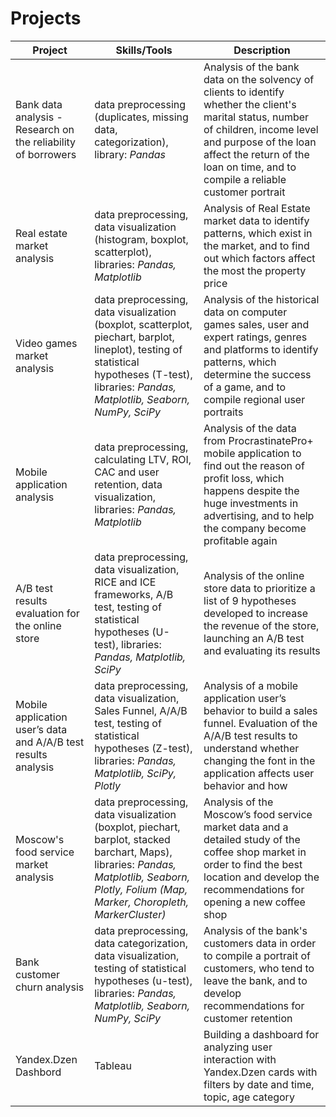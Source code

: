 # Projects

| Project | Skills/Tools |  Description |
|----------|----------|----------|
| Bank data analysis - Research on the reliability of borrowers | data preprocessing (duplicates, missing data, categorization), library: *Pandas* | Analysis of the bank data on the solvency of clients to identify whether the client's marital status, number of children, income level and purpose of the loan affect the return of  the loan on time, and to compile a reliable customer portrait |
| Real estate market analysis | data preprocessing, data visualization (histogram, boxplot, scatterplot), libraries: *Pandas, Matplotlib*  | Analysis of Real Estate market data to identify  patterns, which exist in the market, and to find out which factors affect the most the property price |
| Video games market analysis | data preprocessing, data visualization (boxplot, scatterplot, piechart, barplot, lineplot), testing of statistical hypotheses (T-test), libraries: *Pandas, Matplotlib, Seaborn, NumPy, SciPy* | Analysis of the historical data on computer games sales, user and expert ratings, genres and platforms to identify patterns, which determine the success of a game, and to compile regional user portraits |
| Mobile application analysis | data preprocessing, calculating LTV, ROI, CAC and user retention,  data visualization, libraries: *Pandas, Matplotlib* | Analysis of the data from ProcrastinatePro+ mobile application to find out the reason of profit loss, which happens despite the huge investments in advertising, and to help the company become profitable again |
| A/B test results evaluation for the online store | data preprocessing, data visualization, RICE and ICE frameworks, A/B test, testing of statistical hypotheses (U-test), libraries: *Pandas, Matplotlib, SciPy*  | Analysis of the online store data to prioritize a list of 9 hypotheses developed to increase the revenue of the store, launching an A/B test and evaluating its results |
| Mobile application user’s data and A/A/B test results analysis | data preprocessing, data visualization, Sales Funnel, A/A/B test, testing of statistical hypotheses (Z-test), libraries: *Pandas, Matplotlib, SciPy, Plotly* | Analysis of a mobile application user’s behavior to build a sales funnel. Evaluation of the A/A/B test results to understand whether changing the font in the application affects user behavior and how |
| Moscow's food service market analysis  | data preprocessing, data visualization (boxplot, piechart, barplot, stacked barchart, Maps), libraries:  *Pandas, Matplotlib, Seaborn, Plotly, Folium (Map, Marker, Choropleth, MarkerCluster)* | Analysis of the Moscow’s food service market data and a detailed study of the coffee shop market in order to find the best location and develop the recommendations for opening a new coffee shop |
| Bank customer churn analysis  | data preprocessing, data categorization, data visualization, testing of statistical hypotheses (u-test), libraries: *Pandas, Matplotlib, Seaborn, NumPy, SciPy* | Analysis of the bank's customers data in order to compile a portrait of customers, who tend to leave the bank, and to develop recommendations for customer retention |
| Yandex.Dzen Dashbord    | Tableau   | Building a dashboard for analyzing user interaction with Yandex.Dzen cards with filters by date and time, topic, age category |
